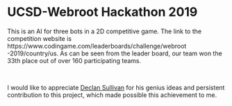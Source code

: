 <h1>UCSD-Webroot Hackathon 2019</h1>
<p>This is an AI for three bots in a 2D competitive game. The link to the 
competition website is https://www.codingame.com/leaderboards/challenge/webroot
-2019/country/us. As can be seen from the leader board, our team won the 33th 
place out of over 160 participating teams. 
</p>
<br>
<p>I would like to appreciate <a href='https://github.com/declansullivan'>Declan
 Sullivan</a> for his genius ideas and persistent contribution to this project, 
 which made possible this achievement to me. </p>